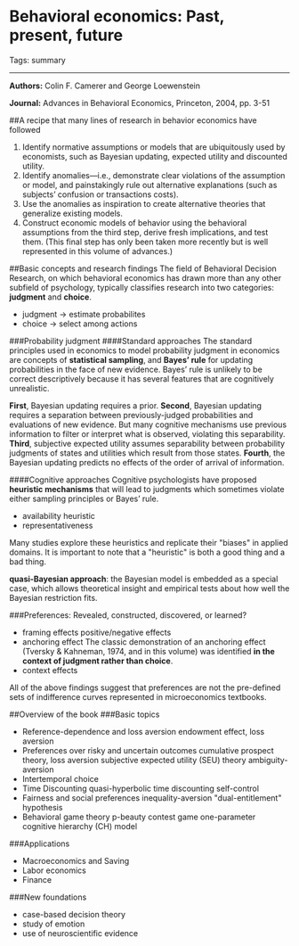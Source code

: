 ﻿# Behavioral economics: Past, present, future

Tags: summary

---

**Authors:** Colin F. Camerer and George Loewenstein

**Journal:** Advances in Behavioral Economics, Princeton, 2004, pp. 3-51

##A recipe that many lines of research in behavior economics have followed
1. Identify normative assumptions or models that are ubiquitously used by economists, such as Bayesian updating, expected utility and discounted utility.
2. Identify anomalies—i.e., demonstrate clear violations of the assumption or model, and painstakingly rule out alternative explanations (such as subjects’ confusion or transactions costs).
3. Use the anomalies as inspiration to create alternative theories that generalize existing models.
4. Construct economic models of behavior using the behavioral assumptions from the third step, derive fresh implications, and test them. (This final step has only been taken more recently but is well represented in this volume of advances.)

##Basic concepts and research findings
The field of Behavioral Decision Research, on which behavioral economics has drawn more than any other subfield of psychology, typically classifies research into two categories: **judgment** and **choice**.

- judgment -> estimate probabilites
- choice -> select among actions

###Probability judgment
####Standard approaches
The standard principles used in economics to model probability judgment in economics are concepts of **statistical sampling**, and **Bayes’ rule** for updating probabilities in the face of new evidence. Bayes’ rule is unlikely to be correct descriptively because it has several features that are cognitively unrealistic. 

**First**, Bayesian updating requires a prior. **Second**, Bayesian updating requires a separation between previously-judged probabilities and evaluations of new evidence. But many cognitive mechanisms use previous information to filter or interpret what is observed, violating this separability. **Third**, subjective expected utility assumes separability between probability judgments of states and utilities which result from those states. **Fourth**, the Bayesian updating predicts no effects of the order of arrival of information.

####Cognitive approaches
Cognitive psychologists have proposed **heuristic mechanisms** that will lead to judgments which sometimes violate either sampling principles or Bayes’ rule.

- availability heuristic
- representativeness

Many studies explore these heuristics and replicate their "biases" in applied domains. It is important to note that a "heuristic" is both a good thing and a bad thing.

**quasi-Bayesian approach**: the Bayesian model is embedded as a special case, which allows theoretical insight and empirical tests about how well the Bayesian restriction fits.

###Preferences: Revealed, constructed, discovered, or learned?
- framing effects
positive/negative effects
- anchoring effect
The classic demonstration of an anchoring effect (Tversky & Kahneman, 1974, and in this volume) was identified **in the context of judgment rather than choice**.
- context effects

All of the above findings suggest that preferences are not the pre-defined sets of indifference curves represented in microeconomics textbooks.

##Overview of the book
###Basic topics
- Reference-dependence and loss aversion
endowment effect, loss aversion
- Preferences over risky and uncertain outcomes
cumulative prospect theory, loss aversion
subjective expected utility (SEU) theory
ambiguity-aversion
- Intertemporal choice
- Time Discounting
quasi-hyperbolic time discounting
self-control
- Fairness and social preferences
inequality-aversion
"dual-entitlement" hypothesis
- Behavioral game theory
p-beauty contest game
one-parameter cognitive hierarchy (CH) model

###Applications
- Macroeconomics and Saving
- Labor economics
- Finance

###New foundations
- case-based decision theory
- study of emotion
- use of neuroscientific evidence

